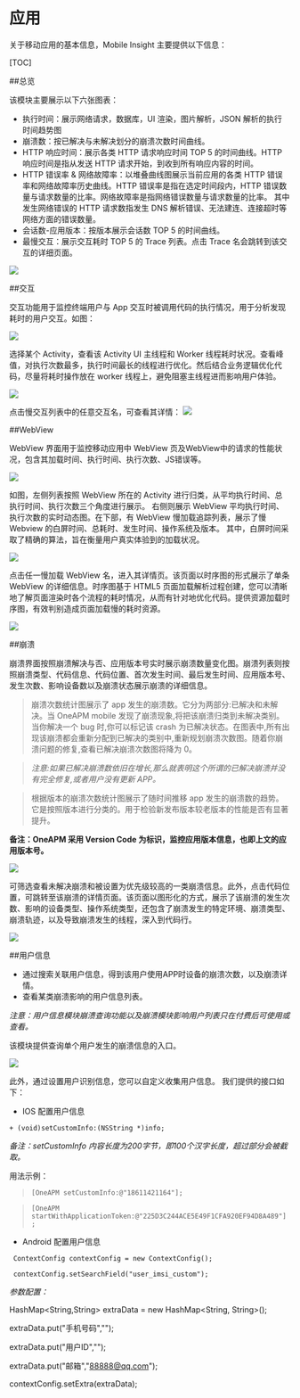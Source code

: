 # 应用

关于移动应用的基本信息，Mobile Insight 主要提供以下信息：

[TOC]

##总览 

该模块主要展示以下六张图表：


- 执行时间：展示网络请求，数据库，UI 渲染，图片解析，JSON 解析的执行时间趋势图
-  崩溃数：按已解决与未解决划分的崩溃次数时间曲线。
- HTTP 响应时间：展示各类 HTTP 请求响应时间 TOP 5 的时间曲线。HTTP 响应时间是指从发送 HTTP 请求开始，到收到所有响应内容的时间。
- HTTP 错误率 & 网络故障率：以堆叠曲线图展示当前应用的各类 HTTP 错误率和网络故障率历史曲线。HTTP 错误率是指在选定时间段内，HTTP 错误数量与请求数量的比率。网络故障率是指网络错误数量与请求数量的比率。
其中发生网络错误的 HTTP 请求数指发生 DNS 解析错误、无法建连、连接超时等网络方面的错误数量。
- 会话数-应用版本：按版本展示会话数 TOP 5 的时间曲线。
- 最慢交互：展示交互耗时 TOP 5 的 Trace 列表。点击 Trace 名会跳转到该交互的详细页面。

![](http://i.imgur.com/ERFePkx.png)

##交互

交互功能用于监控终端用户与 App 交互时被调用代码的执行情况，用于分析发现耗时的用户交互。如图：

![](http://i.imgur.com/OveLXva.png)

选择某个 Activity，查看该 Activity UI 主线程和 Worker 线程耗时状况。查看峰值，对执行次数最多，执行时间最长的线程进行优化。然后结合业务逻辑优化代码，尽量将耗时操作放在 worker 线程上，避免阻塞主线程进而影响用户体验。

![](interaction2.png)

点击慢交互列表中的任意交互名，可查看其详情：
![](interaction3.png)


##WebView

WebView 界面用于监控移动应用中 WebView 页及WebView中的请求的性能状况，包含其加载时间、执行时间、执行次数、JS错误等。

![](http://i.imgur.com/RFXMT5q.png)

如图，左侧列表按照 WebView 所在的 Activity 进行归类，从平均执行时间、总执行时间、执行次数三个角度进行展示。
右侧则展示 WebView 平均执行时间、执行次数的实时动态图。在下部，有 WebView 慢加载追踪列表，展示了慢 Webview 的白屏时间、总耗时、发生时间、操作系统及版本。
其中，白屏时间采取了精确的算法，旨在衡量用户真实体验到的加载状况。

![](http://i.imgur.com/JX49Bsl.png)

点击任一慢加载 WebView 名，进入其详情页。该页面以时序图的形式展示了单条 WebView 的详细信息。时序图基于 HTML5 页面加载解析过程创建，您可以清晰地了解页面渲染时各个流程的耗时情况，从而有针对地优化代码。提供资源加载时序图，有效判别造成页面加载慢的耗时资源。

![](http://i.imgur.com/vxFhqDf.png)

##崩溃

崩溃界面按照崩溃解决与否、应用版本号实时展示崩溃数量变化图。崩溃列表则按照崩溃类型、代码信息、代码位置、首次发生时间、最后发生时间、应用版本号、发生次数、影响设备数以及崩溃状态展示崩溃的详细信息。

>崩溃次数统计图展示了 app 发生的崩溃数。它分为两部分:已解决和未解决。当 OneAPM mobile 发现了崩溃现象,将把该崩溃归类到未解决类别。当你解决一个 bug 时,你可以标记该 crash 为已解决状态。在图表中,所有出现该崩溃都会重新分配到已解决的类别中,重新规划崩溃次数图。随着你崩溃问题的修复,查看已解决崩溃次数图将降为 0。

>*注意:如果已解决崩溃数依旧在增长,那么就表明这个所谓的已解决崩溃并没有完全修复,或者用户没有更新 APP。*

>根据版本的崩溃次数统计图展示了随时间推移 app 发生的崩溃数的趋势。它是按照版本进行分类的。用于检验新发布版本较老版本的性能是否有显著提升。


**备注：OneAPM 采用 Version Code 为标识，监控应用版本信息，也即上文的应用版本号。**

![](崩溃1.png)

可筛选查看未解决崩溃和被设置为优先级较高的一类崩溃信息。此外，点击代码位置，可跳转至该崩溃的详情页面。该页面以图形化的方式，展示了该崩溃的发生次数、影响的设备类型、操作系统类型，还包含了崩溃发生的特定环境、崩溃类型、崩溃轨迹，以及导致崩溃发生的线程，深入到代码行。

![](bengkui2.png)

##用户信息


- 通过搜索关联用户信息，得到该用户使用APP时设备的崩溃次数，以及崩溃详情。
- 查看某类崩溃影响的用户信息列表。

*注意：用户信息模块崩溃查询功能以及崩溃模块影响用户列表只在付费后可使用或查看。*

该模块提供查询单个用户发生的崩溃信息的入口。

![](yonghuinfo.jpg)

此外，通过设置用户识别信息，您可以自定义收集用户信息。
我们提供的接口如下：

* IOS 配置用户信息


```+ (void)setCustomInfo:(NSString *)info;```

*备注：setCustomInfo 内容长度为200字节，即100个汉字长度，超过部分会被截取。*

用法示例：

>```[OneAPM setCustomInfo:@"18611421164"];```

>```[OneAPM startWithApplicationToken:@"225D3C244ACE5E49F1CFA920EF94D8A489"];```

* Android 配置用户信息


 ``` ContextConfig contextConfig = new ContextConfig();```
 
 ``` contextConfig.setSearchField("user_imsi_custom");```
 
 
*参数配置：*


HashMap<String,String> extraData = new HashMap<String, String>();

 
extraData.put("手机号码","");
 
extraData.put("用户ID","");
 
extraData.put("邮箱","88888@qq.com");
 
contextConfig.setExtra(extraData);

